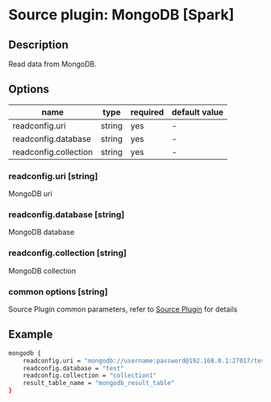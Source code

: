 # Source plugin: MongoDB [Spark]

## Description

Read data from MongoDB.

## Options

| name           | type   | required | default value |
| -------------- | ------ | -------- | ------------- |
| readconfig.uri            | string | yes      | -             |
| readconfig.database       | string | yes      | -         |
| readconfig.collection     | string | yes      | -             |

### readconfig.uri [string]

MongoDB uri

### readconfig.database [string]

MongoDB database

### readconfig.collection [string]

MongoDB collection

### common options [string]

Source Plugin common parameters, refer to [Source Plugin](./source-plugin.md) for details

## Example

```bash
mongodb {
    readconfig.uri = "mongodb://username:password@192.168.0.1:27017/test"
    readconfig.database = "test"
    readconfig.collection = "collection1"
    result_table_name = "mongodb_result_table"
}
```
